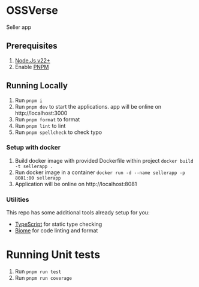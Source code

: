 # OSSVerse

Seller app

## Prerequisites

1. [Node.Js v22+](https://nodejs.org/)
1. Enable [PNPM](https://pnpm.io/installation)

## Running Locally

1. Run `pnpm i`
2. Run `pnpm dev` to start the applications. app will be online on  http://localhost:3000
3. Run `pnpm format` to format
4. Run `pnpm lint` to lint
5. Run `pnpm spellcheck` to check typo

### Setup with docker
1. Build docker image with provided Dockerfile within project
 ```docker build -t sellerapp .```
2. Run docker image in a container
 ```docker run -d --name sellerapp -p 8081:80 sellerapp```
3. Application will be online on http://localhost:8081 

### Utilities
This repo has some additional tools already setup for you:

- [TypeScript](https://www.typescriptlang.org/) for static type checking
- [Biome](https://biomejs.dev/) for code linting and format

# Running Unit tests
1. Run `pnpm run test`
2. Run `pnpm run coverage`
